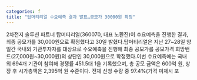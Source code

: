 ```yaml
---
categories: f
title: "탑머티리얼 수요예측 결과 발표…공모가 30000원 확정"
---
```

2차전지 솔루션 파트너 탑머티리얼(360070, 대표 노환진)이 수요예측을 진행한 결과, 최종 공모가를 30,000원으로 확정했다고 30일 밝혔다.탑머티리얼은 지난 27~28일 양일간 국내외 기관투자자를 대상으로 수요예측을 진행해 최종 공모가를 공모가격 희망밴드(27,000원~30,000원)의 상단인 30,000원으로 확정했다.이번 수요예측에는 국내외 694개 기관이 참여해 경쟁률 451.5대 1을 기록했으며, 총 공모 금액은 600억 원, 상장 후 시가총액은 2,395억 원 수준이다. 전체 신청 수량 중 97.4%(가격 미제시 포